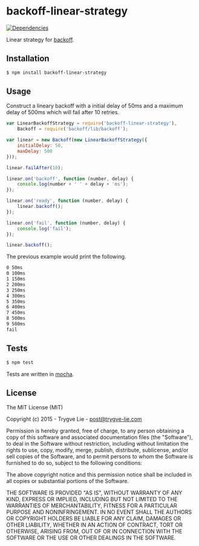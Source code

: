 # backoff-linear-strategy

[![Dependencies](https://img.shields.io/david/trygve-lie/backoff-linear-strategy.svg?style=flat-square)](https://david-dm.org/trygve-lie/backoff-linear-strategy)

Linear strategy for [backoff](https://github.com/MathieuTurcotte/node-backoff).



## Installation

```bash
$ npm install backoff-linear-strategy
```



## Usage

Construct a lineary backoff with a initial delay of 50ms and a
maximum delay of 500ms which will fail after 10 retries.

```js
var LinearBackoffStrategy = require('backoff-linear-strategy'),
    Backoff = require('backoff/lib/backoff');

var linear = new Backoff(new LinearBackoffStrategy({
    initialDelay: 50,
    maxDelay: 500
}));

linear.failAfter(10);

linear.on('backoff', function (number, delay) {
    console.log(number + ' ' + delay + 'ms');
});

linear.on('ready', function (number, delay) {
    linear.backoff();
});

linear.on('fail', function (number, delay) {
    console.log('fail');
});

linear.backoff();
```

The previous example would print the following.

```sh
0 50ms
0 100ms
1 150ms
2 200ms
3 250ms
4 300ms
5 350ms
6 400ms
7 450ms
8 500ms
9 500ms
fail
```



## Tests

```bash
$ npm test
```

Tests are written in [mocha](http://visionmedia.github.io/mocha/).



## License 

The MIT License (MIT)

Copyright (c) 2015 - Trygve Lie - post@trygve-lie.com

Permission is hereby granted, free of charge, to any person obtaining a copy
of this software and associated documentation files (the "Software"), to deal
in the Software without restriction, including without limitation the rights
to use, copy, modify, merge, publish, distribute, sublicense, and/or sell
copies of the Software, and to permit persons to whom the Software is
furnished to do so, subject to the following conditions:

The above copyright notice and this permission notice shall be included in
all copies or substantial portions of the Software.

THE SOFTWARE IS PROVIDED "AS IS", WITHOUT WARRANTY OF ANY KIND, EXPRESS OR
IMPLIED, INCLUDING BUT NOT LIMITED TO THE WARRANTIES OF MERCHANTABILITY,
FITNESS FOR A PARTICULAR PURPOSE AND NONINFRINGEMENT. IN NO EVENT SHALL THE
AUTHORS OR COPYRIGHT HOLDERS BE LIABLE FOR ANY CLAIM, DAMAGES OR OTHER
LIABILITY, WHETHER IN AN ACTION OF CONTRACT, TORT OR OTHERWISE, ARISING FROM,
OUT OF OR IN CONNECTION WITH THE SOFTWARE OR THE USE OR OTHER DEALINGS IN
THE SOFTWARE.

